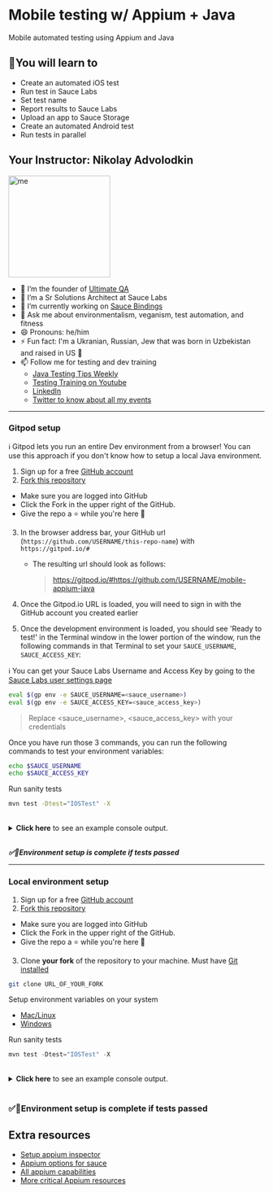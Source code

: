 # Mobile testing w/ Appium + Java

Mobile automated testing using Appium and Java

## 🧠You will learn to

* Create an automated iOS test
* Run test in Sauce Labs
* Set test name
* Report results to Sauce Labs
* Upload an app to Sauce Storage
* Create an automated Android test
* Run tests in parallel

## Your Instructor: Nikolay Advolodkin

<img src="https://ultimateqa.com/wp-content/uploads/2020/09/Sauce-Con-Green-Hoody.jpg" alt="me" width="200"/>

- 🔭 I’m the founder of [Ultimate QA](https://ultimateqa.com/)
- 🏢 I’m a Sr Solutions Architect at Sauce Labs
- 🌱 I’m currently working on [Sauce Bindings](https://github.com/saucelabs/sauce_bindings)
- 💬 Ask me about environmentalism, veganism, test automation, and fitness
- 😄 Pronouns: he/him
- ⚡ Fun fact: I'm a Ukranian, Russian, Jew that was born in Uzbekistan and raised in US 🤯
- 📫 Follow me for testing and dev training
  - [Java Testing Tips Weekly](https://ultimateqa.ck.page/selenium-java-tips)
  - [Testing Training on Youtube](https://www.youtube.com/ultimateqa?sub_confirmation=1)
  - [LinkedIn](https://www.linkedin.com/in/nikolayadvolodkin/)
  - [Twitter to know about all my events](https://twitter.com/intent/follow?screen_name=nikolay_a00)

---

### Gitpod setup

ℹ Gitpod lets you run an entire Dev environment from a browser! You can use this approach if you don't know how to setup a local Java environment.

1. Sign up for a free [GitHub account](https://github.com/)
2. [Fork this repository](https://docs.github.com/en/get-started/quickstart/fork-a-repo)
 * Make sure you are logged into GitHub
 * Click the Fork in the upper right of the GitHub.
 * Give the repo a ⭐ while you're here 🤩
3. In the browser address bar, your GitHub url (`https://github.com/USERNAME/this-repo-name`) with `https://gitpod.io/#`
    * The resulting url should look as follows:
   
      > https://gitpod.io/#https://github.com/USERNAME/mobile-appium-java
   
4. Once the Gitpod.io URL is loaded, you will need to sign in with the GitHub account you created earlier 
5. Once the development environment is loaded, you should see 'Ready to test!' in the Terminal window in the lower portion of the window, run the following commands in that Terminal to set your `SAUCE_USERNAME`, `SAUCE_ACCESS_KEY`:

ℹ️ You can get your Sauce Labs Username and Access Key by going to the [Sauce Labs user settings page](https://app.saucelabs.com/user-settings)

```bash
eval $(gp env -e SAUCE_USERNAME=<sauce_username>)
eval $(gp env -e SAUCE_ACCESS_KEY=<sauce_access_key>)
```

> Replace <sauce_username>, <sauce_access_key> with your credentials

Once you have run those 3 commands, you can run the following commands to test your environment variables:

```bash
echo $SAUCE_USERNAME
echo $SAUCE_ACCESS_KEY
```

Run sanity tests

```bash
mvn test -Dtest="IOSTest" -X
```

<br/>
  <details>
    <summary>
      <strong>Click here</strong> to see an example console output.
    </summary>

    [INFO] Tests run: 1, Failures: 0, Errors: 0, Skipped: 0
    [INFO] 
    [INFO] ------------------------------------------------------------------------
    [INFO] BUILD SUCCESS
    [INFO] ------------------------------------------------------------------------
    [INFO] Total time:  35.863 s


  </details>

<br/>

***✅👏Environment setup is complete if tests passed***

---

### Local environment setup

1. Sign up for a free [GitHub account](https://github.com/)
2. [Fork this repository](https://docs.github.com/en/get-started/quickstart/fork-a-repo)
 * Make sure you are logged into GitHub
 * Click the Fork in the upper right of the GitHub.
 * Give the repo a ⭐ while you're here 🤩
3. Clone **your fork** of the repository to your machine. Must have [Git installed](https://git-scm.com/downloads)

```bash
git clone URL_OF_YOUR_FORK
```

Setup environment variables on your system
* [Mac/Linux](https://docs.saucelabs.com/basics/environment-variables/#setting-up-environment-variables-on-macos-and-linux-systems)
* [Windows](https://docs.saucelabs.com/basics/environment-variables/#setting-up-environment-variables-on-windows-systems)

Run sanity tests

```java
mvn test -Dtest="IOSTest" -X
```

<br/>
  <details>
    <summary>
      <strong>Click here</strong> to see an example console output.
    </summary>

        
        Tests run: 1, Failures: 0, Errors: 0, Skipped: 0, Time elapsed: 54.305 sec

        Results :

        Tests run: 1, Failures: 0, Errors: 0, Skipped: 0

        [INFO] ------------------------------------------------------------------------
        [INFO] BUILD SUCCESS
        [INFO] ------------------------------------------------------------------------
        [INFO] Total time:  56.063 s
        [INFO] Finished at: 2021-11-03T16:03:20-04:00
        [INFO] ------------------------------------------------------------------------
        
  </details>

</br>

### ✅👏Environment setup is complete if tests passed

## Extra resources

- [Setup appium inspector](https://github.com/appium/appium-inspector#installation)
- [Appium options for sauce](https://docs.saucelabs.com/dev/test-configuration-options/#mobile-app-appium-capabilities-required)
- [All appium capabilities](https://appium.io/docs/en/writing-running-appium/caps/)
- [More critical Appium resources](https://github.com/saucelabs-training/demo-java/blob/main/TRAINING.md)
